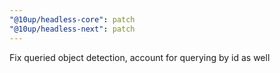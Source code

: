 ```yaml
---
"@10up/headless-core": patch
"@10up/headless-next": patch
---
```


Fix queried object detection, account for querying by id as well
